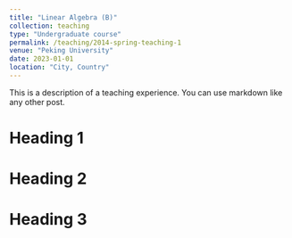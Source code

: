 ```yaml
---
title: "Linear Algebra (B)"
collection: teaching
type: "Undergraduate course"
permalink: /teaching/2014-spring-teaching-1
venue: "Peking University"
date: 2023-01-01
location: "City, Country"
---
```


This is a description of a teaching experience. You can use markdown like any other post.

Heading 1
======

Heading 2
======

Heading 3
======
